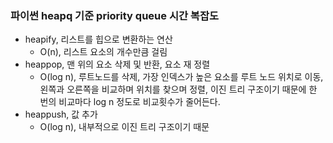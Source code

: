 ### 파이썬 heapq 기준 priority queue 시간 복잡도
- heapify, 리스트를 힙으로 변환하는 연산
  - O(n), 리스트 요소의 개수만큼 걸림
- heappop, 맨 위의 요소 삭제 및 반환, 요소 재 정렬 
  - O(log n), 루트노드를 삭제, 가장 인덱스가 높은
  요소를 루트 노드 위치로 이동, 왼쪽과 오른쪽을 비교하며 위치를 찾으며 정렬, 이진 트리 구조이기 때문에 한 번의 비교마다 log n 정도로 비교횟수가
  줄어든다.
- heappush, 값 추가 
  - O(log n), 내부적으로 이진 트리 구조이기 때문